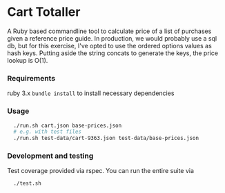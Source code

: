 # Cart Totaller

A Ruby based commandline tool to calculate price of a list of purchases given a reference price guide.
In production, we would probably use a sql db, but for this exercise, I've opted to use the ordered options values as hash keys. Putting aside the string concats to generate the keys, the price lookup is O(1).

### Requirements

ruby 3.x
`bundle install` to install necessary dependencies

### Usage

```bash
  ./run.sh cart.json base-prices.json
  # e.g. with test files
  ./run.sh test-data/cart-9363.json test-data/base-prices.json
```

### Development and testing

Test coverage provided via rspec. You can run the entire suite via

```bash
  ./test.sh
```
